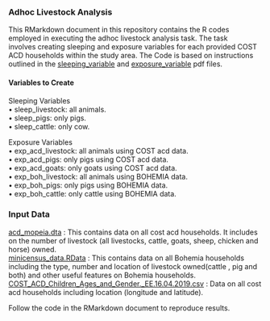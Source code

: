 ### Adhoc Livestock Analysis
This RMarkdown document in this repository contains the R codes employed in executing the adhoc livestock analysis task. The task <br>
involves creating sleeping and exposure variables for each provided COST ACD households within the study area. The Code is based on instructions outlined in
the [sleeping_variable](https://drive.google.com/file/d/1IovDGDuUdnb4muwjiM8lcUz79PrjPqcw/view?usp=sharing) and [exposure_variable](https://drive.google.com/file/d/1bprl_kso5TREE4Lbmw1JlDvIamuXwu8G/view?usp=sharing) pdf files.<br>

#### Variables to Create

Sleeping Variables<br>
• sleep_livestock: all animals.<br>
• sleep_pigs: only pigs.<br>
• sleep_cattle: only cow.<br>

Exposure Variables<br>
• exp_acd_livestock: all animals using COST acd data.<br>
• exp_acd_pigs: only pigs using COST acd data.<br>
• exp_acd_goats: only goats using COST acd data.<br>
• exp_boh_livestock: all animals using BOHEMIA data.<br>
• exp_boh_pigs: only pigs using BOHEMIA data.<br>
• exp_boh_cattle: only cattle using BOHEMIA data.<br>

### Input Data
[acd_mopeia.dta](https://drive.google.com/file/d/1TDurkNF7RQft_7BYT-OSybVbR7U246s6/view?usp=sharing) :  This contains data on all cost acd  households. It includes
                on the number of livestock (all livestocks, cattle, goats, sheep, chicken and horse) owned.<br>
[minicensus_data.RData](https://drive.google.com/file/d/1O14wl2NRq-ffRaHYhvinRfiHm0T2_O_6/view?usp=sharing) : This contains data on all Bohemia  households including the type,
                number and location of livestock owned(cattle , pig and both) and other useful features on Bohemia households.<br>
[COST_ACD_Children_Ages_and_Gender._EE.16.04.2019.csv](https://drive.google.com/file/d/1vXGrh-P2jZ9Ml2xQUJ6g4mZLhXQhI2dW/view?usp=sharing) : Data on all cost acd households including location (longitude and latitude).<br>

Follow the code in the RMarkdown document to reproduce results.
